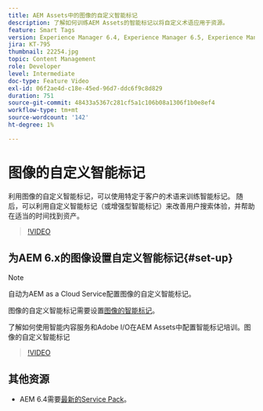 ```yaml
---
title: AEM Assets中的图像的自定义智能标记
description: 了解如何训练AEM Assets的智能标记以将自定义术语应用于资源。
feature: Smart Tags
version: Experience Manager 6.4, Experience Manager 6.5, Experience Manager as a Cloud Service
jira: KT-795
thumbnail: 22254.jpg
topic: Content Management
role: Developer
level: Intermediate
doc-type: Feature Video
exl-id: 06f2ae4d-c18e-45ed-96d7-ddc6f9c8d829
duration: 751
source-git-commit: 48433a5367c281cf5a1c106b08a1306f1b0e8ef4
workflow-type: tm+mt
source-wordcount: '142'
ht-degree: 1%

---
```


# 图像的自定义智能标记

利用图像的自定义智能标记，可以使用特定于客户的术语来训练智能标记。
随后，可以利用自定义智能标记（或增强型智能标记）来改善用户搜索体验，并帮助在适当的时间找到资产。

>[!VIDEO](https://video.tv.adobe.com/v/22254?quality=12&learn=on)

## 为AEM 6.x的图像设置自定义智能标记{#set-up}

>[!NOTE]
> 自动为AEM as a Cloud Service配置图像的自定义智能标记。

图像的自定义智能标记需要设置[图像的智能标记](./image-smart-tags.md#set-up)。

了解如何使用智能内容服务和Adobe I/O在AEM Assets中配置智能标记培训。图像的自定义智能标记

>[!VIDEO](https://video.tv.adobe.com/v/23405?quality=12&learn=on)

## 其他资源

* AEM 6.4需要[最新的Service Pack](https://experienceleague.adobe.com/docs/experience-manager-release-information/aem-release-updates/aem-releases-updates.html#aem-64)。
